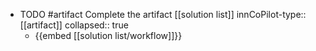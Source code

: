   - TODO #artifact Complete the artifact [[solution list]]
    innCoPilot-type:: [[artifact]]
    collapsed:: true
    - {{embed [[solution list/workflow]]}}



